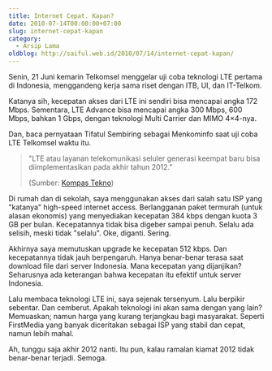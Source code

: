 ```yaml
---
title: Internet Cepat. Kapan?
date: 2010-07-14T00:00:00+07:00
slug: internet-cepat-kapan
category:
  - Arsip Lama
oldblog: http://saiful.web.id/2010/07/14/internet-cepat-kapan/
---
```


Senin, 21 Juni kemarin Telkomsel menggelar uji coba teknologi LTE pertama di Indonesia, menggandeng kerja sama riset dengan ITB, UI, dan IT-Telkom.

Katanya sih, kecepatan akses dari LTE ini sendiri bisa mencapai angka 172 Mbps. Sementara, LTE Advance bisa mencapai angka 300 Mbps, 600 Mbps, bahkan 1 Gbps, dengan teknologi Multi Carrier dan MIMO 4×4-nya.

Dan, baca pernyataan Tifatul Sembiring sebagai Menkominfo saat uji coba LTE Telkomsel waktu itu.

<!--more-->

> "LTE atau layanan telekomunikasi seluler generasi keempat baru bisa diimplementasikan pada akhir tahun 2012."
>
> (Sumber: [Kompas Tekno](http://tekno.kompas.com/read/xml/2010/06/22/08315174/Layanan.4G.LTE.Komersial.mulai.2012-8))

Di rumah dan di sekolah, saya menggunakan akses dari salah satu ISP yang "katanya" high-speed internet access. Berlangganan paket termurah (untuk alasan ekonomis) yang menyediakan kecepatan 384 kbps dengan kuota 3 GB per bulan. Kecepatannya tidak bisa digeber sampai penuh. Selalu ada selisih, meski tidak "selalu". Oke, diganti. Sering.

Akhirnya saya memutuskan upgrade ke kecepatan 512 kbps. Dan kecepatannya tidak jauh berpengaruh. Hanya benar-benar terasa saat download file dari server Indonesia. Mana kecepatan yang dijanjikan? Seharusnya ada keterangan bahwa kecepatan itu efektif untuk server Indonesia.

Lalu membaca teknologi LTE ini, saya sejenak tersenyum. Lalu berpikir sebentar. Dan cemberut. Apakah teknologi ini akan sama dengan yang lain? Memuaskan; namun harga yang kurang terjangkau bagi masyarakat. Seperti FirstMedia yang banyak diceritakan sebagai ISP yang stabil dan cepat, namun lebih mahal.

Ah, tunggu saja akhir 2012 nanti. Itu pun, kalau ramalan kiamat 2012 tidak benar-benar terjadi. Semoga.
